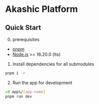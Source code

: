 # Akashic Platform

## Quick Start

0. prerequisites
  - [pnpm](https://pnpm.js.org/)
  - [Node.js](https://nodejs.org/en/) >= 16.20.0 (lts)

1. Install dependencies for all submodules
```sh
pnpm i -r
```

2. Run the app for development
```sh
cd apps/[app-name]
pnpm run dev
```